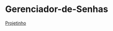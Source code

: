 # Gerenciador-de-Senhas

<a href="https://mariaccarolina.github.io/Gerenciador-de-Senhas/">Projetinho</a>
